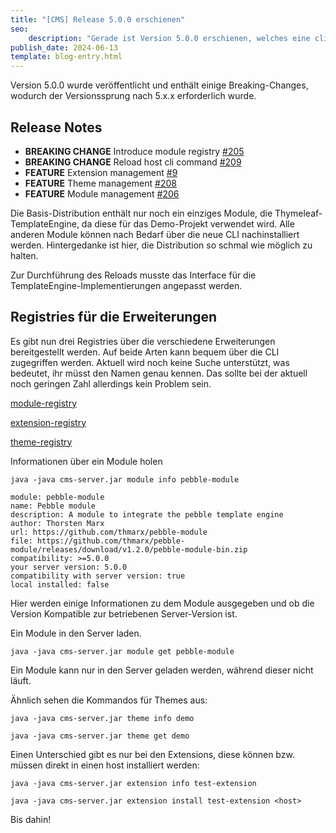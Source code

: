 ```yaml
---
title: "[CMS] Release 5.0.0 erschienen"
seo:
    description: "Gerade ist Version 5.0.0 erschienen, welches eine cli zum managen von extension, module und themes enthält."
publish_date: 2024-06-13
template: blog-entry.html
---
```


Version 5.0.0 wurde veröffentlicht und enthält einige Breaking-Changes, wodurch der Versionssprung nach 5.x.x erforderlich wurde.


## Release Notes

* **BREAKING CHANGE** Introduce module registry [#205](https://github.com/thmarx/cms/issues/205)
* **BREAKING CHANGE** Reload host cli command [#209](https://github.com/thmarx/cms/issues/209)
* **FEATURE** Extension management [#9](https://github.com/thmarx/cms/issues/9)
* **FEATURE** Theme management [#208](https://github.com/thmarx/cms/issues/208)
* **FEATURE** Module management [#206](https://github.com/thmarx/cms/issues/206)

Die Basis-Distribution enthält nur noch ein einziges Module, die Thymeleaf-TemplateEngine, da diese für das Demo-Projekt verwendet wird. 
Alle anderen Module können nach Bedarf über die neue CLI nachinstalliert werden.
Hintergedanke ist hier, die Distribution so schmal wie möglich zu halten.

Zur Durchführung des Reloads musste das Interface für die TemplateEngine-Implementierungen angepasst werden.

## Registries für die Erweiterungen

Es gibt nun drei Registries über die verschiedene Erweiterungen bereitgestellt werden. Auf beide Arten kann bequem über die CLI zugegriffen werden.
Aktuell wird noch keine Suche unterstützt, was bedeutet, ihr müsst den Namen genau kennen. Das sollte bei der aktuell noch geringen Zahl allerdings kein Problem sein.

[module-registry](https://github.com/thmarx/module-registry)

[extension-registry](https://github.com/thmarx/extension-registry)

[theme-registry](https://github.com/thmarx/theme-registry)


Informationen über ein Module holen

```shell
java -java cms-server.jar module info pebble-module

module: pebble-module
name: Pebble module
description: A module to integrate the pebble template engine
author: Thorsten Marx
url: https://github.com/thmarx/pebble-module
file: https://github.com/thmarx/pebble-module/releases/download/v1.2.0/pebble-module-bin.zip
compatibility: >=5.0.0
your server version: 5.0.0
compatibility with server version: true
local installed: false
```

Hier werden einige Informationen zu dem Module ausgegeben und ob die Version Kompatible zur betriebenen Server-Version ist.


Ein Module in den Server laden.

```shell
java -java cms-server.jar module get pebble-module
```

Ein Module kann nur in den Server geladen werden, während dieser nicht läuft.

Ähnlich sehen die Kommandos für Themes aus:

```shell
java -java cms-server.jar theme info demo

java -java cms-server.jar theme get demo
```

Einen Unterschied gibt es nur bei den Extensions, diese können bzw. müssen direkt in einen host installiert werden:

```shell
java -java cms-server.jar extension info test-extension

java -java cms-server.jar extension install test-extension <host>
```


Bis dahin!